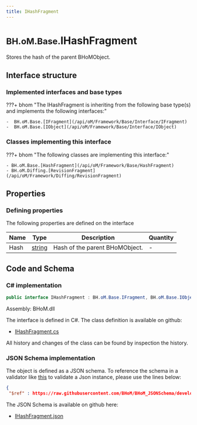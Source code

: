 ```yaml
---
title: IHashFragment
---
```


# <small>BH.oM.Base.</small>**IHashFragment**

Stores the hash of the parent BHoMObject.

## Interface structure

### Implemented interfaces and base types

???+ bhom "The IHashFragment is inheriting from the following base type(s) and implements the following interfaces:"

    -  BH.oM.Base.[IFragment](/api/oM/Framework/Base/Interface/IFragment)
    -  BH.oM.Base.[IObject](/api/oM/Framework/Base/Interface/IObject)


### Classes implementing this interface

???+ bhom "The following classes are implementing this interface:"

    - BH.oM.Base.[HashFragment](/api/oM/Framework/Base/HashFragment)
    - BH.oM.Diffing.[RevisionFragment](/api/oM/Framework/Diffing/RevisionFragment)


## Properties



### Defining properties

The following properties are defined on the interface

| Name             | Type             | Description      | Quantity         |
|------------------|------------------|------------------|------------------|
| Hash | [string](https://learn.microsoft.com/en-us/dotnet/api/System.String?view=netstandard-2.0) | Hash of the parent BHoMObject. | - |


## Code and Schema

### C# implementation

``` C# title="C#"
public interface IHashFragment : BH.oM.Base.IFragment, BH.oM.Base.IObject
```

Assembly: BHoM.dll

The interface is defined in C#. The class definition is available on github:

- [IHashFragment.cs](https://github.com/BHoM/BHoM/blob/develop/BHoM/Interface\IHashFragment.cs)

All history and changes of the class can be found by inspection the history.
### JSON Schema implementation

The object is defined as a JSON schema. To reference the schema in a validator like [this](https://www.jsonschemavalidator.net/) to validate a Json instance, please use the lines below:

``` json title="JSON Schema"
{
 "$ref" : https://raw.githubusercontent.com/BHoM/BHoM_JSONSchema/develop/BHoM/IHashFragment.json}
```

The JSON Schema is available on github here:

- [IHashFragment.json](https://github.com/BHoM/BHoM_JSONSchema/blob/develop/BHoM/IHashFragment.json)
